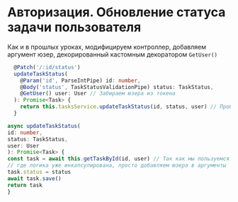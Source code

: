 # Авторизация. Обновление статуса задачи пользователя

Как и в прошлых уроках, модифицируем контроллер, добавляем аргумент юзер, декорированный кастомным декоратором `GetUser()`
```typescript
  @Patch('/:id/status')
  updateTaskStatus(
    @Param('id', ParseIntPipe) id: number,
    @Body('status', TaskStatusValidationPipe) status: TaskStatus,
    @GetUser() user: User // Забираем юзера из токена
  ): Promise<Task> {
    return this.tasksService.updateTaskStatus(id, status, user) // Пробрасываем юзера в метод сервиса
  }
```

```typescript
async updateTaskStatus(
id: number,
status: TaskStatus,
user: User
): Promise<Task> {
const task = await this.getTaskById(id, user) // Так как мы пользуемся методом репозитория, 
// где логика уже инкапсулирована, просто добавляем юзера в аргументы
task.status = status
await task.save()
return task
}
```
